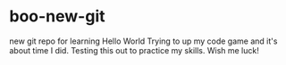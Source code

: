 # boo-new-git
new git repo for learning
Hello World
Trying to up my code game and it's about time I did. Testing this out to practice my skills. Wish me luck! 
